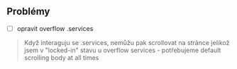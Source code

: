 ## Problémy

- [ ] opravit overflow .services
> Když interaguju se .services, nemůžu pak scrollovat na stránce jelikož jsem v "locked-in" stavu u overflow services - potřebujeme default scrolling body at all times